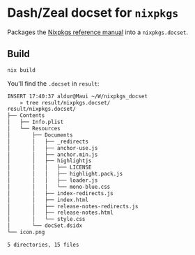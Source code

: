 # Dash/Zeal docset for `nixpkgs`

Packages the [Nixpkgs reference manual](https://nixos.org/manual/nixpkgs/unstable/) into a `nixpkgs.docset`.

## Build

```bash
nix build
```

You'll find the `.docset` in `result`:

```bash
INSERT 17:40:37 aldur@Maui ~/W/nixpkgs_docset
    » tree result/nixpkgs.docset/
result/nixpkgs.docset/
├── Contents
│   ├── Info.plist
│   └── Resources
│       ├── Documents
│       │   ├── _redirects
│       │   ├── anchor-use.js
│       │   ├── anchor.min.js
│       │   ├── highlightjs
│       │   │   ├── LICENSE
│       │   │   ├── highlight.pack.js
│       │   │   ├── loader.js
│       │   │   └── mono-blue.css
│       │   ├── index-redirects.js
│       │   ├── index.html
│       │   ├── release-notes-redirects.js
│       │   ├── release-notes.html
│       │   └── style.css
│       └── docSet.dsidx
└── icon.png

5 directories, 15 files
```
